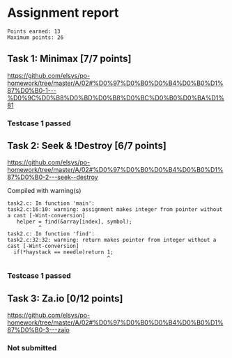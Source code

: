 # Assignment report
```
Points earned: 13
Maximum points: 26
```

## Task 1: Minimax [7/7 points]
https://github.com/elsys/po-homework/tree/master/A/02#%D0%97%D0%B0%D0%B4%D0%B0%D1%87%D0%B0-1---%D0%9C%D0%B8%D0%BD%D0%B8%D0%BC%D0%B0%D0%BA%D1%81

### Testcase 1 passed

## Task 2: Seek & !Destroy [6/7 points]
https://github.com/elsys/po-homework/tree/master/A/02#%D0%97%D0%B0%D0%B4%D0%B0%D1%87%D0%B0-2---seek--destroy

Compiled with warning(s)
```
task2.c: In function 'main':
task2.c:16:10: warning: assignment makes integer from pointer without a cast [-Wint-conversion]
   helper = find(&array[index], symbol);
          ^
task2.c: In function 'find':
task2.c:32:32: warning: return makes pointer from integer without a cast [-Wint-conversion]
  if(*haystack == needle)return 1;
                                ^

```
### Testcase 1 passed

## Task 3: Za.io [0/12 points]
https://github.com/elsys/po-homework/tree/master/A/02#%D0%97%D0%B0%D0%B4%D0%B0%D1%87%D0%B0-3---zaio

### Not submitted
